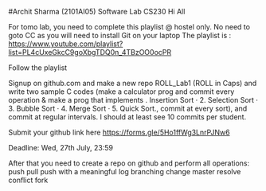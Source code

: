 #Archit Sharma (2101AI05) Software Lab CS230
Hi All

For tomo lab, you need to complete this playlist @ hostel only. No need to goto CC as you will need to install Git on your laptop
The playlist is :
https://www.youtube.com/playlist?list=PL4cUxeGkcC9goXbgTDQ0n_4TBzOO0ocPR

Follow the playlist 

Signup on github.com and make a new repo 
ROLL_Lab1 (ROLL in Caps) and write two sample C codes (make a calculator prog and commit every operation & make a prog that implements . Insertion Sort · 2. Selection Sort · 3. Bubble Sort · 4. Merge Sort · 5. Quick Sort., commit at every sort),  and commit at regular intervals. 
I should at least see 10 commits per student. 

Submit your github link here 
https://forms.gle/5Ho1ffWg3LnrPJNw6

Deadline: Wed, 27th July, 23:59 

After that you need to create a repo on github and perform all operations:
push
pull
push with a meaningful log 
branching 
change master 
resolve conflict 
fork